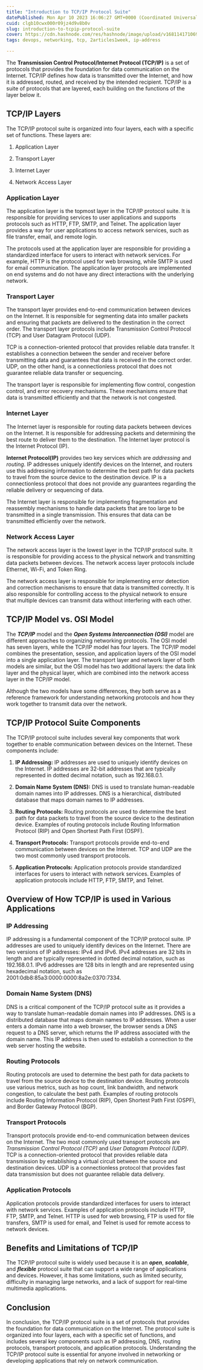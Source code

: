 ```yaml
---
title: "Introduction to TCP/IP Protocol Suite"
datePublished: Mon Apr 10 2023 16:06:27 GMT+0000 (Coordinated Universal Time)
cuid: clgb10cwx000r09jz4d9v8b0v
slug: introduction-to-tcpip-protocol-suite
cover: https://cdn.hashnode.com/res/hashnode/image/upload/v1681141710697/3d7955e3-5907-4d8f-863d-cf40e19cef6d.png
tags: devops, networking, tcp, 2articles1week, ip-address

---
```


The **Transmission Control Protocol/Internet Protocol (TCP/IP)** is a set of protocols that provides the foundation for data communication on the Internet. TCP/IP defines how data is transmitted over the Internet, and how it is addressed, routed, and received by the intended recipient. TCP/IP is a suite of protocols that are layered, each building on the functions of the layer below it.

## **TCP/IP Layers**

The TCP/IP protocol suite is organized into four layers, each with a specific set of functions. These layers are:

1. Application Layer
    
2. Transport Layer
    
3. Internet Layer
    
4. Network Access Layer
    

### **Application Layer**

The application layer is the topmost layer in the TCP/IP protocol suite. It is responsible for providing services to user applications and supports protocols such as HTTP, FTP, SMTP, and Telnet. The application layer provides a way for user applications to access network services, such as file transfer, email, and remote login.

The protocols used at the application layer are responsible for providing a standardized interface for users to interact with network services. For example, HTTP is the protocol used for web browsing, while SMTP is used for email communication. The application layer protocols are implemented on end systems and do not have any direct interactions with the underlying network.

### Transport Layer

The transport layer provides end-to-end communication between devices on the Internet. It is responsible for segmenting data into smaller packets and ensuring that packets are delivered to the destination in the correct order. The transport layer protocols include Transmission Control Protocol (TCP) and User Datagram Protocol (UDP).

TCP is a connection-oriented protocol that provides reliable data transfer. It establishes a connection between the sender and receiver before transmitting data and guarantees that data is received in the correct order. UDP, on the other hand, is a connectionless protocol that does not guarantee reliable data transfer or sequencing.

The transport layer is responsible for implementing flow control, congestion control, and error recovery mechanisms. These mechanisms ensure that data is transmitted efficiently and that the network is not congested.

### Internet Layer

The Internet layer is responsible for routing data packets between devices on the Internet. It is responsible for addressing packets and determining the best route to deliver them to the destination. The Internet layer protocol is the Internet Protocol (IP).

**Internet Protocol(IP)** provides two key services which are *addressing* and *routing*. IP addresses uniquely identify devices on the Internet, and routers use this addressing information to determine the best path for data packets to travel from the source device to the destination device. IP is a connectionless protocol that does not provide any guarantees regarding the reliable delivery or sequencing of data.

The Internet layer is responsible for implementing fragmentation and reassembly mechanisms to handle data packets that are too large to be transmitted in a single transmission. This ensures that data can be transmitted efficiently over the network.

### Network Access Layer

The network access layer is the lowest layer in the TCP/IP protocol suite. It is responsible for providing access to the physical network and transmitting data packets between devices. The network access layer protocols include Ethernet, Wi-Fi, and Token Ring.

The network access layer is responsible for implementing error detection and correction mechanisms to ensure that data is transmitted correctly. It is also responsible for controlling access to the physical network to ensure that multiple devices can transmit data without interfering with each other.

## TCP/IP Model vs. OSI Model

The ***TCP/IP*** model and the ***Open Systems Interconnection (OSI)*** model are different approaches to organizing networking protocols. The OSI model has seven layers, while the TCP/IP model has four layers. The TCP/IP model combines the presentation, session, and application layers of the OSI model into a single application layer. The transport layer and network layer of both models are similar, but the OSI model has two additional layers: the data link layer and the physical layer, which are combined into the network access layer in the TCP/IP model.

Although the two models have some differences, they both serve as a reference framework for understanding networking protocols and how they work together to transmit data over the network.

## TCP/IP Protocol Suite Components

The TCP/IP protocol suite includes several key components that work together to enable communication between devices on the Internet. These components include:

1. **IP Addressing:** IP addresses are used to uniquely identify devices on the Internet. IP addresses are 32-bit addresses that are typically represented in dotted decimal notation, such as 192.168.0.1.
    
2. **Domain Name System (DNS):** DNS is used to translate human-readable domain names into IP addresses. DNS is a hierarchical, distributed database that maps domain names to IP addresses.
    
3. **Routing Protocols:** Routing protocols are used to determine the best path for data packets to travel from the source device to the destination device. Examples of routing protocols include Routing Information Protocol (RIP) and Open Shortest Path First (OSPF).
    
4. **Transport Protocols:** Transport protocols provide end-to-end communication between devices on the Internet. TCP and UDP are the two most commonly used transport protocols.
    
5. **Application Protocols:** Application protocols provide standardized interfaces for users to interact with network services. Examples of application protocols include HTTP, FTP, SMTP, and Telnet.
    

## Overview of How TCP/IP is used in Various Applications

### IP Addressing

IP addressing is a fundamental component of the TCP/IP protocol suite. IP addresses are used to uniquely identify devices on the Internet. There are two versions of IP addresses: IPv4 and IPv6. IPv4 addresses are 32 bits in length and are typically represented in dotted decimal notation, such as 192.168.0.1. IPv6 addresses are 128 bits in length and are represented using hexadecimal notation, such as 2001:0db8:85a3:0000:0000:8a2e:0370:7334.

### Domain Name System (DNS)

DNS is a critical component of the TCP/IP protocol suite as it provides a way to translate human-readable domain names into IP addresses. DNS is a distributed database that maps domain names to IP addresses. When a user enters a domain name into a web browser, the browser sends a DNS request to a DNS server, which returns the IP address associated with the domain name. This IP address is then used to establish a connection to the web server hosting the website.

### Routing Protocols

Routing protocols are used to determine the best path for data packets to travel from the source device to the destination device. Routing protocols use various metrics, such as hop count, link bandwidth, and network congestion, to calculate the best path. Examples of routing protocols include Routing Information Protocol (RIP), Open Shortest Path First (OSPF), and Border Gateway Protocol (BGP).

### Transport Protocols

Transport protocols provide end-to-end communication between devices on the Internet. The two most commonly used transport protocols are *Transmission Control Protocol (TCP)* and *User Datagram Protocol (UDP)*. TCP is a connection-oriented protocol that provides reliable data transmission by establishing a virtual circuit between the source and destination devices. UDP is a connectionless protocol that provides fast data transmission but does not guarantee reliable data delivery.

### Application Protocols

Application protocols provide standardized interfaces for users to interact with network services. Examples of application protocols include HTTP, FTP, SMTP, and Telnet. HTTP is used for web browsing, FTP is used for file transfers, SMTP is used for email, and Telnet is used for remote access to network devices.

## Benefits and Limitations of TCP/IP

The TCP/IP protocol suite is widely used because it is an ***open***, ***scalable***, and ***flexible*** protocol suite that can support a wide range of applications and devices. However, it has some limitations, such as limited security, difficulty in managing large networks, and a lack of support for real-time multimedia applications.

## **Conclusion**

In conclusion, the TCP/IP protocol suite is a set of protocols that provides the foundation for data communication on the Internet. The protocol suite is organized into four layers, each with a specific set of functions, and includes several key components such as IP addressing, DNS, routing protocols, transport protocols, and application protocols. Understanding the TCP/IP protocol suite is essential for anyone involved in networking or developing applications that rely on network communication.